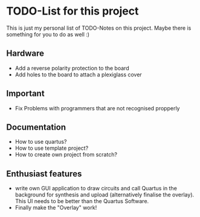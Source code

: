 
# TODO-List for this project

This is just my personal list of TODO-Notes on this project. Maybe there is something for you to do as well :)

## Hardware

- Add a reverse polarity protection to the board
- Add holes to the board to attach a plexiglass cover

## Important

- Fix Problems with programmers that are not recognised propperly

## Documentation

- How to use quartus?
- How to use template project?
- How to create own project from scratch?

## Enthusiast features
- write own GUI application to draw circuits and call Quartus in the background for synthesis and upload (alternatively finalise the overlay). This UI needs to be better than the Quartus Software.
- Finally make the "Overlay" work!

